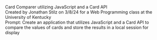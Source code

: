 Card Comparer utilizing JavaScript and a Card API  
Created by Jonathan Stilz on 3/8/24 for a Web Programming class at the University of Kentucky  
Prompt: Create an application that utilizes JavaScript and a Card API to compare the values of cards and store the results in a local session for display
